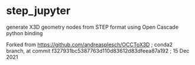 
# step_jupyter
generate X3D geometry nodes from STEP format using Open Cascade python binding


Forked from https://github.com/andreasplesch/OCCToX3D ; conda2 branch, at commit f327931bc5387763d110d83612d83dfeea87a192 ; 15 Dec 2021
